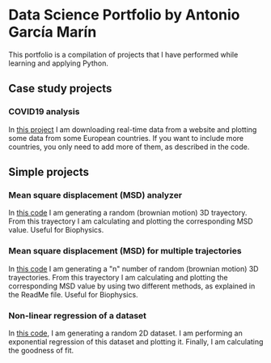 # Data Science Portfolio by Antonio García Marín
This portfolio is a compilation of projects that I have performed while learning and applying Python.

## Case study projects

### COVID19 analysis
In [this project](https://github.com/agmarin87/agmarin-PythonProjects/tree/master/COVID%20project) I am downloading real-time data from a website and plotting some data from some European countries. If you want to include more countries, you only need to add more of them, as described in the code.

## Simple projects

### Mean square displacement (MSD) analyzer
In [this code](https://github.com/agmarin87/agmarin-PythonProjects/blob/master/MSD-calculation.py) I am generating a random (brownian motion) 3D trayectory. From this trayectory I am calculating and plotting the corresponding MSD value. Useful for Biophysics.

### Mean square displacement (MSD) for multiple trajectories
In [this code](https://github.com/agmarin87/agmarin-PythonProjects/tree/master/MSD%20project) I am generating a "n" number of random (brownian motion) 3D trayectories. From this trayectory I am calculating and plotting the corresponding MSD value by using two different methods, as explained in the ReadMe file. Useful for Biophysics.

### Non-linear regression of a dataset
In [this code](https://github.com/agmarin87/agmarin-PythonProjects/blob/master/Nonlinear_fitting_curves.py), I am generating a random 2D dataset. I am performing an exponential regression of this dataset and plotting it. Finally, I am calculating the goodness of fit.

